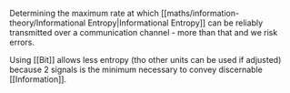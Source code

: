 Determining the maximum rate at which [[maths/information-theory/Informational Entropy|Informational Entropy]] can be reliably transmitted over a communication channel - more than that and we risk errors.

Using [[Bit]] allows less entropy (tho other units can be used if adjusted) because 2 signals is the minimum necessary to convey discernable [[Information]].
